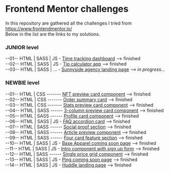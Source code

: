 # Frontend Mentor challenges
In this repository are gathered all the challenges I tried from https://www.frontendmentor.io/  
Below in the list are the links to my solutions.
  
### JUNIOR level  
--01-- HTML | SASS | JS - [Time tracking dashboard](https://strosi.github.io/frontend-mentor-challenges/junior/time-tracking-dashboard-main) --> finished  
--02-- HTML | SASS | JS - [Tip calculator app](https://strosi.github.io/frontend-mentor-challenges/junior/tip-calculator-app-main) --> finished  
--03-- HTML | SASS | ... - [Sunnyside agency landing page](https://strosi.github.io/frontend-mentor-challenges/junior/sunnyside-agency-landing-page-main) --> <em>in progress...</em>  
  
### NEWBIE level  
--01-- HTML | CSS ------- [NFT preview card component](https://strosi.github.io/frontend-mentor-challenges/nft-preview-card-component-main) --> finished  
--02-- HTML | CSS ------- [Order summary card](https://strosi.github.io/frontend-mentor-challenges/order-summary-component-main)  --> finished  
--03-- HTML | CSS ------- [Stats preview card component](https://strosi.github.io/frontend-mentor-challenges/stats-preview-card-component-main)  --> finished  
--04-- HTML | SASS ------ [3-column preview card component](https://strosi.github.io/frontend-mentor-challenges/3-column-preview-card-component-main)  --> finished  
--05-- HTML | SASS ------ [Profile card component](https://strosi.github.io/frontend-mentor-challenges/profile-card-component-main)  --> finished  
--06-- HTML | SASS | JS - [FAQ accordion card](https://strosi.github.io/frontend-mentor-challenges/faq-accordion-card-main)  --> finished  
--07-- HTML | SASS ------ [Social proof section](https://strosi.github.io/frontend-mentor-challenges/social-proof-section-master)  --> finished  
--08-- HTML | SASS ------ [Article preview component](https://strosi.github.io/frontend-mentor-challenges/article-preview-component-master)  --> finished  
--09-- HTML | SASS ------ [Four card feature section](https://strosi.github.io/frontend-mentor-challenges/four-card-feature-section-master)  --> finished  
--10-- HTML | SASS | JS - [Base Apparel coming soon page](https://strosi.github.io/frontend-mentor-challenges/base-apparel-coming-soon-master)  --> finished  
--11-- HTML | SASS | JS - [Intro component with sign up form](https://strosi.github.io/frontend-mentor-challenges/intro-component-with-signup-form-master)  --> finished  
--12-- HTML | SASS ------ [Single price grid component](https://strosi.github.io/frontend-mentor-challenges/single-price-grid-component-master)  --> finished  
--13-- HTML | SASS | JS - [Ping coming soon page](https://strosi.github.io/frontend-mentor-challenges/ping-coming-soon-page-master)  --> finished  
--14-- HTML | SASS | JS - [Huddle landing page](https://strosi.github.io/frontend-mentor-challenges/huddle-landing-page-with-single-introductory-section-master)  --> finished  
